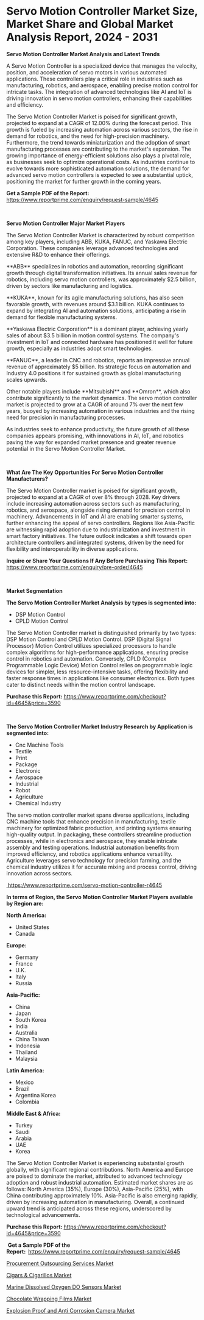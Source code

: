 <p><h1>Servo Motion Controller Market Size, Market Share and Global Market Analysis Report, 2024 - 2031</h1></p><p><strong>Servo Motion Controller Market Analysis and Latest Trends</strong></p>
<p><p>A Servo Motion Controller is a specialized device that manages the velocity, position, and acceleration of servo motors in various automated applications. These controllers play a critical role in industries such as manufacturing, robotics, and aerospace, enabling precise motion control for intricate tasks. The integration of advanced technologies like AI and IoT is driving innovation in servo motion controllers, enhancing their capabilities and efficiency.</p><p>The Servo Motion Controller Market is poised for significant growth, projected to expand at a CAGR of 12.00% during the forecast period. This growth is fueled by increasing automation across various sectors, the rise in demand for robotics, and the need for high-precision machinery. Furthermore, the trend towards miniaturization and the adoption of smart manufacturing processes are contributing to the market's expansion. The growing importance of energy-efficient solutions also plays a pivotal role, as businesses seek to optimize operational costs. As industries continue to evolve towards more sophisticated automation solutions, the demand for advanced servo motion controllers is expected to see a substantial uptick, positioning the market for further growth in the coming years.</p></p>
<p><strong>Get a Sample PDF of the Report:&nbsp;</strong> <a href="https://www.reportprime.com/enquiry/request-sample/4645">https://www.reportprime.com/enquiry/request-sample/4645</a></p>
<p>&nbsp;</p>
<p><strong>Servo Motion Controller Major Market Players</strong></p>
<p><p>The Servo Motion Controller Market is characterized by robust competition among key players, including ABB, KUKA, FANUC, and Yaskawa Electric Corporation. These companies leverage advanced technologies and extensive R&D to enhance their offerings.</p><p>**ABB** specializes in robotics and automation, recording significant growth through digital transformation initiatives. Its annual sales revenue for robotics, including servo motion controllers, was approximately $2.5 billion, driven by sectors like manufacturing and logistics.</p><p>**KUKA**, known for its agile manufacturing solutions, has also seen favorable growth, with revenues around $3.1 billion. KUKA continues to expand by integrating AI and automation solutions, anticipating a rise in demand for flexible manufacturing systems.</p><p>**Yaskawa Electric Corporation** is a dominant player, achieving yearly sales of about $3.5 billion in motion control systems. The company's investment in IoT and connected hardware has positioned it well for future growth, especially as industries adopt smart technologies.</p><p>**FANUC**, a leader in CNC and robotics, reports an impressive annual revenue of approximately $5 billion. Its strategic focus on automation and Industry 4.0 positions it for sustained growth as global manufacturing scales upwards.</p><p>Other notable players include **Mitsubishi** and **Omron**, which also contribute significantly to the market dynamics. The servo motion controller market is projected to grow at a CAGR of around 7% over the next few years, buoyed by increasing automation in various industries and the rising need for precision in manufacturing processes.</p><p>As industries seek to enhance productivity, the future growth of all these companies appears promising, with innovations in AI, IoT, and robotics paving the way for expanded market presence and greater revenue potential in the Servo Motion Controller Market.</p></p>
<p>&nbsp;</p>
<p><strong>What Are The Key Opportunities For Servo Motion Controller Manufacturers?</strong></p>
<p><p>The Servo Motion Controller market is poised for significant growth, projected to expand at a CAGR of over 8% through 2028. Key drivers include increasing automation across sectors such as manufacturing, robotics, and aerospace, alongside rising demand for precision control in machinery. Advancements in IoT and AI are enabling smarter systems, further enhancing the appeal of servo controllers. Regions like Asia-Pacific are witnessing rapid adoption due to industrialization and investment in smart factory initiatives. The future outlook indicates a shift towards open architecture controllers and integrated systems, driven by the need for flexibility and interoperability in diverse applications.</p></p>
<p><strong>Inquire or Share Your Questions If Any Before Purchasing This Report:</strong> <a href="https://www.reportprime.com/enquiry/pre-order/4645">https://www.reportprime.com/enquiry/pre-order/4645</a></p>
<p>&nbsp;</p>
<p><strong>Market Segmentation</strong></p>
<p><strong>The Servo Motion Controller Market Analysis by types is segmented into:</strong></p>
<p><ul><li>DSP Motion Control</li><li>CPLD Motion Control</li></ul></p>
<p><p>The Servo Motion Controller market is distinguished primarily by two types: DSP Motion Control and CPLD Motion Control. DSP (Digital Signal Processor) Motion Control utilizes specialized processors to handle complex algorithms for high-performance applications, ensuring precise control in robotics and automation. Conversely, CPLD (Complex Programmable Logic Device) Motion Control relies on programmable logic devices for simpler, less resource-intensive tasks, offering flexibility and faster response times in applications like consumer electronics. Both types cater to distinct needs within the motion control landscape.</p></p>
<p><strong>Purchase this Report:&nbsp;</strong><a href="https://www.reportprime.com/checkout?id=4645&price=3590">https://www.reportprime.com/checkout?id=4645&price=3590</a></p>
<p>&nbsp;</p>
<p><strong>The Servo Motion Controller Market Industry Research by Application is segmented into:</strong></p>
<p><ul><li>Cnc Machine Tools</li><li>Textile</li><li>Print</li><li>Package</li><li>Electronic</li><li>Aerospace</li><li>Industrial</li><li>Robot</li><li>Agriculture</li><li>Chemical Industry</li></ul></p>
<p><p>The servo motion controller market spans diverse applications, including CNC machine tools that enhance precision in manufacturing, textile machinery for optimized fabric production, and printing systems ensuring high-quality output. In packaging, these controllers streamline production processes, while in electronics and aerospace, they enable intricate assembly and testing operations. Industrial automation benefits from improved efficiency, and robotics applications enhance versatility. Agriculture leverages servo technology for precision farming, and the chemical industry utilizes it for accurate mixing and process control, driving innovation across sectors.</p></p>
<p><a href="https://www.reportprime.com/servo-motion-controller-r4645">&nbsp;https://www.reportprime.com/servo-motion-controller-r4645</a></p>
<p><strong>In terms of Region, the Servo Motion Controller Market Players available by Region are:</strong></p>
<p>
    <p> <strong> North America: </strong>
        <ul>
            <li>United States</li>
            <li>Canada</li>
        </ul>
        </p> 
    <p> <strong> Europe: </strong>
        <ul>
            <li>Germany</li>
            <li>France</li>
            <li>U.K.</li>
            <li>Italy</li>
            <li>Russia</li>
        </ul>
        </p> 
    <p> <strong> Asia-Pacific: </strong>
        <ul>
            <li>China</li>
            <li>Japan</li>
            <li>South Korea</li>
            <li>India</li>
            <li>Australia</li>
            <li>China Taiwan</li>
            <li>Indonesia</li>
            <li>Thailand</li>
            <li>Malaysia</li>
        </ul>
        </p> 
    <p> <strong> Latin America: </strong>
        <ul>
            <li>Mexico</li>
            <li>Brazil</li>
            <li>Argentina Korea</li>
            <li>Colombia</li>
        </ul>
        </p> 
    <p> <strong> Middle East & Africa: </strong>
        <ul>
            <li>Turkey</li>
            <li>Saudi</li>
            <li>Arabia</li>
            <li>UAE</li>
            <li>Korea</li>
        </ul>
    </p>
    </p>
<p><p>The Servo Motion Controller Market is experiencing substantial growth globally, with significant regional contributions. North America and Europe are poised to dominate the market, attributed to advanced technology adoption and robust industrial automation. Estimated market shares are as follows: North America (35%), Europe (30%), Asia-Pacific (25%), with China contributing approximately 10%. Asia-Pacific is also emerging rapidly, driven by increasing automation in manufacturing. Overall, a continued upward trend is anticipated across these regions, underscored by technological advancements.</p></p>
<p><strong>Purchase this Report: </strong><a href="https://www.reportprime.com/checkout?id=4645&price=3590">https://www.reportprime.com/checkout?id=4645&price=3590</a></p>
<p>&nbsp;<strong>Get a Sample PDF of the Report:&nbsp;&nbsp;</strong><a href="https://www.reportprime.com/enquiry/request-sample/4645">https://www.reportprime.com/enquiry/request-sample/4645</a></p>
<p><strong></strong></p>
<p><p><a href="https://www.linkedin.com/pulse/procurement-outsourcing-services-market-outlook-complete-wpmle?trackingId=mYuHWpa2QGiepX4%2FJPPHsQ%3D%3D">Procurement Outsourcing Services Market</a></p><p><a href="https://issuu.com/reportprime-2/docs/cigars-cigarillos-market-size-2030._f1511c088d53e2">Cigars & Cigarillos Market</a></p><p><a href="https://github.com/SanjidaMahmud54/Market-Research-Report-List-1/blob/main/marine-dissolved-oxygen-do-sensors-market.md">Marine Dissolved Oxygen DO Sensors Market</a></p><p><a href="https://issuu.com/reportprime-2/docs/chocolate-wrapping-films-market-siz_51926bb9ee5ceb">Chocolate Wrapping Films Market</a></p><p><a href="https://github.com/WashimHussain441/Market-Research-Report-List-1/blob/main/explosion-proof-and-anti-corrosion-camera-market.md">Explosion Proof and Anti Corrosion Camera Market</a></p></p>
